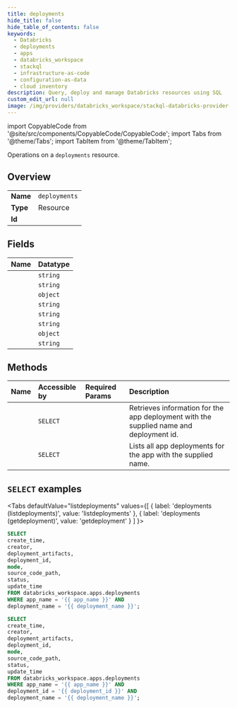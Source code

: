 ```yaml
---
title: deployments
hide_title: false
hide_table_of_contents: false
keywords:
  - Databricks
  - deployments
  - apps
  - databricks_workspace
  - stackql
  - infrastructure-as-code
  - configuration-as-data
  - cloud inventory
description: Query, deploy and manage Databricks resources using SQL
custom_edit_url: null
image: /img/providers/databricks_workspace/stackql-databricks-provider-featured-image.png
---
```


import CopyableCode from '@site/src/components/CopyableCode/CopyableCode';
import Tabs from '@theme/Tabs';
import TabItem from '@theme/TabItem';

Operations on a <code>deployments</code> resource.  

## Overview
<table><tbody>
<tr><td><b>Name</b></td><td><code>deployments</code></td></tr>
<tr><td><b>Type</b></td><td>Resource</td></tr>
<tr><td><b>Id</b></td><td><CopyableCode code="databricks_workspace.apps.deployments" /></td></tr>
</tbody></table>

## Fields
| Name | Datatype |
|:-----|:---------|
| <CopyableCode code="create_time" /> | `string` |
| <CopyableCode code="creator" /> | `string` |
| <CopyableCode code="deployment_artifacts" /> | `object` |
| <CopyableCode code="deployment_id" /> | `string` |
| <CopyableCode code="mode" /> | `string` |
| <CopyableCode code="source_code_path" /> | `string` |
| <CopyableCode code="status" /> | `object` |
| <CopyableCode code="update_time" /> | `string` |

## Methods
| Name | Accessible by | Required Params | Description |
|:-----|:--------------|:----------------|:------------|
| <CopyableCode code="getdeployment" /> | `SELECT` | <CopyableCode code="app_name, deployment_id, deployment_name" /> | Retrieves information for the app deployment with the supplied name and deployment id. |
| <CopyableCode code="listdeployments" /> | `SELECT` | <CopyableCode code="app_name, deployment_name" /> | Lists all app deployments for the app with the supplied name. |

## `SELECT` examples

<Tabs
    defaultValue="listdeployments"
    values={[
        { label: 'deployments (listdeployments)', value: 'listdeployments' },
        { label: 'deployments (getdeployment)', value: 'getdeployment' }
    ]
}>
<TabItem value="listdeployments">

```sql
SELECT
create_time,
creator,
deployment_artifacts,
deployment_id,
mode,
source_code_path,
status,
update_time
FROM databricks_workspace.apps.deployments
WHERE app_name = '{{ app_name }}' AND
deployment_name = '{{ deployment_name }}';
```

</TabItem>
<TabItem value="getdeployment">

```sql
SELECT
create_time,
creator,
deployment_artifacts,
deployment_id,
mode,
source_code_path,
status,
update_time
FROM databricks_workspace.apps.deployments
WHERE app_name = '{{ app_name }}' AND
deployment_id = '{{ deployment_id }}' AND
deployment_name = '{{ deployment_name }}';
```

</TabItem>
</Tabs>
